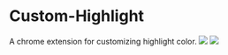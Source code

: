 # Custom-Highlight
A chrome extension for customizing highlight color.
![](https://lh3.googleusercontent.com/Nojv7yR-4PYIBs1AQOO4uHzVrCVYSEUbSGDD6M1GGA8poCr9xeUwzcVaICpzJ91pkwZJVpw0sA=w640-h400-e365)
![](https://lh3.googleusercontent.com/U1KrMHl1m3OVnvLAV2QxSh9OPX6jEQNTuaRlk83lsdxlUPlM0HZ32DdzZC9t9PL5CimdHr6A1g=w640-h400-e365)
